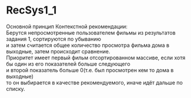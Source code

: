 # RecSys1_1
Основной принцип Контекстной рекомендации:<br>
Берутся непросмотренные пользователем фильмы из результатов задания 1, сортируются по убыванию<br>
и затем считается общее количество просмотра фильма дома в выходные, затем происходит сравнение.<br>
Приоритет имеет первый фильм отсортированном массиве, если хотя бы один из его показателей больше следующего<br>
и второй показатель больше 0(т.е. был просмотрен кем то дома в выходные)<br>
то он выбирается в качестве рекомендуемого, иначе идёт дальше по списку.
